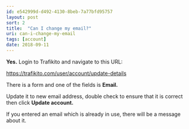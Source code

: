 ```yaml
---
id: e542999d-d492-4130-8beb-7a77bfd95757
layout: post
sort: 2
title:  "Can I change my email?"
uri: can-i-change-my-email
tags: [account]
date: 2018-09-11
---
```



**Yes.** Login to Trafikito and navigate to this URL: 

https://trafikito.com/user/account/update-details

<!--more-->

There is a form and one of the fields is **Email.** 

Update it to new email address, double check to ensure that it is correct then click **Update account.**

If you entered an email which is already in use, there will be a message about it.


